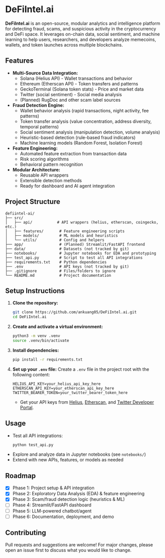 # DeFiIntel.ai

**DeFiIntel.ai** is an open-source, modular analytics and intelligence platform for detecting fraud, scams, and suspicious activity in the cryptocurrency and DeFi space. It leverages on-chain data, social sentiment, and machine learning to help users, researchers, and developers analyze memecoins, wallets, and token launches across multiple blockchains.

## Features
- **Multi-Source Data Integration:**
  - Solana (Helius API) - Wallet transactions and behavior
  - Ethereum (Etherscan API) - Token transfers and patterns
  - GeckoTerminal (Solana token stats) - Price and market data
  - Twitter (social sentiment) - Social media analysis
  - (Planned) RugDoc and other scam label sources
- **Fraud Detection Engine:**
  - Wallet behavior analysis (rapid transactions, night activity, fee patterns)
  - Token transfer analysis (value concentration, address diversity, temporal patterns)
  - Social sentiment analysis (manipulation detection, volume analysis)
  - Heuristic-based detection (rule-based fraud indicators)
  - Machine learning models (Random Forest, Isolation Forest)
- **Feature Engineering:**
  - Automated feature extraction from transaction data
  - Risk scoring algorithms
  - Behavioral pattern recognition
- **Modular Architecture:**
  - Reusable API wrappers
  - Extensible detection methods
  - Ready for dashboard and AI agent integration

## Project Structure
```
defiintel-ai/
├── src/
│   ├── api/           # API wrappers (helius, etherscan, coingecko, etc.)
│   ├── features/       # Feature engineering scripts
│   ├── models/         # ML models and heuristics
│   └── utils/          # Config and helpers
├── app/                # (Planned) Streamlit/FastAPI frontend
├── data/               # Datasets (not tracked by git)
├── notebooks/          # Jupyter notebooks for EDA and prototyping
├── test_api.py         # Script to test all API integrations
├── requirements.txt    # Python dependencies
├── .env                # API keys (not tracked by git)
├── .gitignore          # Files/folders to ignore
└── README.md           # Project documentation
```

## Setup Instructions
1. **Clone the repository:**
   ```sh
   git clone https://github.com/ankuang05/DeFiIntel.ai.git
   cd DeFiIntel.ai
   ```
2. **Create and activate a virtual environment:**
   ```sh
   python3 -m venv .venv
   source .venv/bin/activate
   ```
3. **Install dependencies:**
   ```sh
   pip install -r requirements.txt
   ```
4. **Set up your `.env` file:**
   Create a `.env` file in the project root with the following content:
   ```env
   HELIUS_API_KEY=your_helius_api_key_here
   ETHERSCAN_API_KEY=your_etherscan_api_key_here
   TWITTER_BEARER_TOKEN=your_twitter_bearer_token_here
   ```
   - Get your API keys from [Helius](https://www.helius.xyz), [Etherscan](https://etherscan.io/myapikey), and [Twitter Developer Portal](https://developer.twitter.com/en/portal/dashboard).

## Usage
- Test all API integrations:
  ```sh
  python test_api.py
  ```
- Explore and analyze data in Jupyter notebooks (see `notebooks/`)
- Extend with new APIs, features, or models as needed

## Roadmap
- [x] Phase 1: Project setup & API integration
- [x] Phase 2: Exploratory Data Analysis (EDA) & feature engineering
- [x] Phase 3: Scam/fraud detection logic (heuristics & ML)
- [ ] Phase 4: Streamlit/FastAPI dashboard
- [ ] Phase 5: LLM-powered chatbot/agent
- [ ] Phase 6: Documentation, deployment, and demo

## Contributing
Pull requests and suggestions are welcome! For major changes, please open an issue first to discuss what you would like to change.


